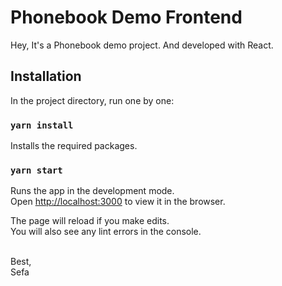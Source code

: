 # Phonebook Demo Frontend

Hey, It's a Phonebook demo project. And developed with React.

## Installation

In the project directory, run one by one:

### `yarn install`
Installs the required packages.

### `yarn start`

Runs the app in the development mode.\
Open [http://localhost:3000](http://localhost:3000) to view it in the browser.

The page will reload if you make edits.\
You will also see any lint errors in the console.

\
Best,\
Sefa
